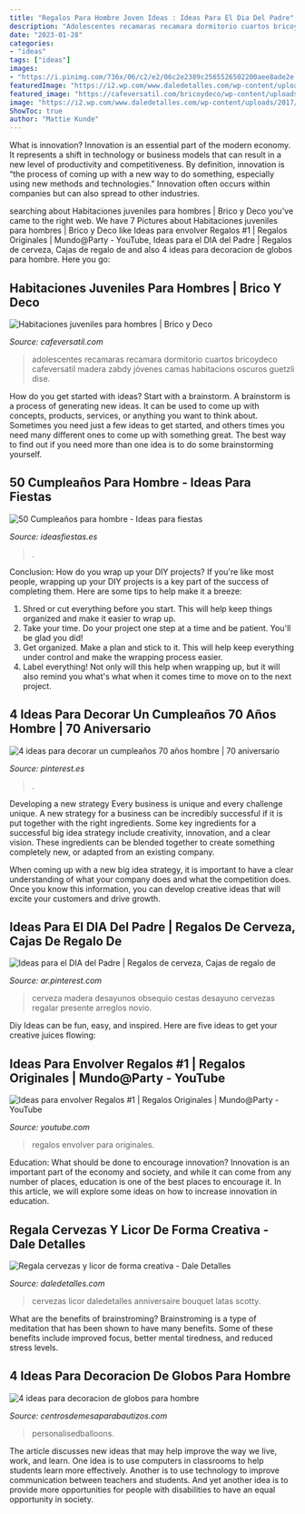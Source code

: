 ```yaml
---
title: "Regalos Para Hombre Joven Ideas : Ideas Para El Dia Del Padre"
description: "Adolescentes recamaras recamara dormitorio cuartos bricoydeco cafeversatil madera zabdy jóvenes camas habitacions oscuros guetzli dise"
date: "2023-01-28"
categories:
- "ideas"
tags: ["ideas"]
images:
- "https://i.pinimg.com/736x/06/c2/e2/06c2e2389c2565526502200aee8ade2e.jpg"
featuredImage: "https://i2.wp.com/www.daledetalles.com/wp-content/uploads/2017/05/regala-cervezas-y-licor-de-forma-creativa5.jpg"
featured_image: "https://cafeversatil.com/bricoydeco/wp-content/uploads/2016/08/05_guetzli-18-e1562121803584.jpg"
image: "https://i2.wp.com/www.daledetalles.com/wp-content/uploads/2017/05/regala-cervezas-y-licor-de-forma-creativa5.jpg"
ShowToc: true
author: "Mattie Kunde"
---
```



What is innovation?
Innovation is an essential part of the modern economy. It represents a shift in technology or business models that can result in a new level of productivity and competitiveness. By definition, innovation is “the process of coming up with a new way to do something, especially using new methods and technologies.” Innovation often occurs within companies but can also spread to other industries.

	

		
searching about Habitaciones juveniles para hombres | Brico y Deco you've came to the right web. We have 7 Pictures about Habitaciones juveniles para hombres | Brico y Deco like Ideas para envolver Regalos #1 | Regalos Originales | Mundo@Party - YouTube, Ideas para el DIA del Padre | Regalos de cerveza, Cajas de regalo de and also 4 ideas para decoracion de globos para hombre. Here you go:
		
    
## Habitaciones Juveniles Para Hombres | Brico Y Deco

<img loading=lazy src="https://cafeversatil.com/bricoydeco/wp-content/uploads/2016/08/05_guetzli-18-e1562121803584.jpg" onerror="this.onerror=null;this.src='https://tse4.mm.bing.net/th?id=OIP.x9KT9LafPH_oal-o2149rgHaE-&amp;pid=15.1';" alt="Habitaciones juveniles para hombres | Brico y Deco">

_Source: cafeversatil.com_

>adolescentes recamaras recamara dormitorio cuartos bricoydeco cafeversatil madera zabdy jóvenes camas habitacions oscuros guetzli dise. 

	

How do you get started with ideas?
Start with a brainstorm. A brainstorm is a process of generating new ideas. It can be used to come up with concepts, products, services, or anything you want to think about. Sometimes you need just a few ideas to get started, and others times you need many different ones to come up with something great. The best way to find out if you need more than one idea is to do some brainstorming yourself.

    
## 50 Cumpleaños Para Hombre - Ideas Para Fiestas

<img loading=lazy src="https://ideasfiestas.es/wp-content/uploads/2013/05/50-cumpleanos-hombre-bebida.jpg" onerror="this.onerror=null;this.src='https://tse4.mm.bing.net/th?id=OIP.Rxok8yZM4Ues5Mvp1v37eQAAAA&amp;pid=15.1';" alt="50 Cumpleaños para hombre - Ideas para fiestas">

_Source: ideasfiestas.es_

>. 

	

Conclusion: How do you wrap up your DIY projects?
If you're like most people, wrapping up your DIY projects is a key part of the success of completing them. Here are some tips to help make it a breeze:
1) Shred or cut everything before you start. This will help keep things organized and make it easier to wrap up.
2) Take your time. Do your project one step at a time and be patient. You'll be glad you did!
3) Get organized. Make a plan and stick to it. This will help keep everything under control and make the wrapping process easier.
4) Label everything! Not only will this help when wrapping up, but it will also remind you what's what when it comes time to move on to the next project.

    
## 4 Ideas Para Decorar Un Cumpleaños 70 Años Hombre | 70 Aniversario

<img loading=lazy src="https://i.pinimg.com/originals/b7/25/8d/b7258ded21af3057613dc40f4e26007f.jpg" onerror="this.onerror=null;this.src='https://tse1.mm.bing.net/th?id=OIP.mUFxcBcHgwHfpqx8vJ3ywQAAAA&amp;pid=15.1';" alt="4 ideas para decorar un cumpleaños 70 años hombre | 70 aniversario">

_Source: pinterest.es_

>. 

	

Developing a new strategy
Every business is unique and every challenge unique. A new strategy for a business can be incredibly successful if it is put together with the right ingredients. 
Some key ingredients for a successful big idea strategy include creativity, innovation, and a clear vision. These ingredients can be blended together to create something completely new, or adapted from an existing company. 

When coming up with a new big idea strategy, it is important to have a clear understanding of what your company does and what the competition does. Once you know this information, you can develop creative ideas that will excite your customers and drive growth.

    
## Ideas Para El DIA Del Padre | Regalos De Cerveza, Cajas De Regalo De

<img loading=lazy src="https://i.pinimg.com/736x/06/c2/e2/06c2e2389c2565526502200aee8ade2e.jpg" onerror="this.onerror=null;this.src='https://tse3.mm.bing.net/th?id=OIP.Zt6WaYOJTmkiBlIFIy1kgAAAAA&amp;pid=15.1';" alt="Ideas para el DIA del Padre | Regalos de cerveza, Cajas de regalo de">

_Source: ar.pinterest.com_

>cerveza madera desayunos obsequio cestas desayuno cervezas regalar presente arreglos novio. 

	

Diy Ideas can be fun, easy, and inspired. Here are five ideas to get your creative juices flowing:

    
## Ideas Para Envolver Regalos #1 | Regalos Originales | Mundo@Party - YouTube

<img loading=lazy src="https://i.ytimg.com/vi/7GpI1njqP3k/maxresdefault.jpg" onerror="this.onerror=null;this.src='https://tse2.mm.bing.net/th?id=OIP.yaA7tsBo31edw17tMTlYjwHaEK&amp;pid=15.1';" alt="Ideas para envolver Regalos #1 | Regalos Originales | Mundo@Party - YouTube">

_Source: youtube.com_

>regalos envolver para originales. 

	

Education: What should be done to encourage innovation?
Innovation is an important part of the economy and society, and while it can come from any number of places, education is one of the best places to encourage it. In this article, we will explore some ideas on how to increase innovation in education.

    
## Regala Cervezas Y Licor De Forma Creativa - Dale Detalles

<img loading=lazy src="https://i2.wp.com/www.daledetalles.com/wp-content/uploads/2017/05/regala-cervezas-y-licor-de-forma-creativa5.jpg" onerror="this.onerror=null;this.src='https://tse4.mm.bing.net/th?id=OIP.tVwxjOWL1Sx6wKbrJFZzbgHaNK&amp;pid=15.1';" alt="Regala cervezas y licor de forma creativa - Dale Detalles">

_Source: daledetalles.com_

>cervezas licor daledetalles anniversaire bouquet latas scotty. 

	

What are the benefits of brainstroming?
Brainstroming is a type of meditation that has been shown to have many benefits. Some of these benefits include improved focus, better mental tiredness, and reduced stress levels.

    
## 4 Ideas Para Decoracion De Globos Para Hombre

<img loading=lazy src="https://centrosdemesaparabautizos.com/wp-content/uploads/2019/12/decoracion-de-globos-para-hombre-joven.jpg" onerror="this.onerror=null;this.src='https://tse2.mm.bing.net/th?id=OIP.DS6WZJ86I9yLW-Z1dyrsiAAAAA&amp;pid=15.1';" alt="4 ideas para decoracion de globos para hombre">

_Source: centrosdemesaparabautizos.com_

>personalisedballoons. 

	

The article discusses new ideas that may help improve the way we live, work, and learn. One idea is to use computers in classrooms to help students learn more effectively. Another is to use technology to improve communication between teachers and students. And yet another idea is to provide more opportunities for people with disabilities to have an equal opportunity in society.

